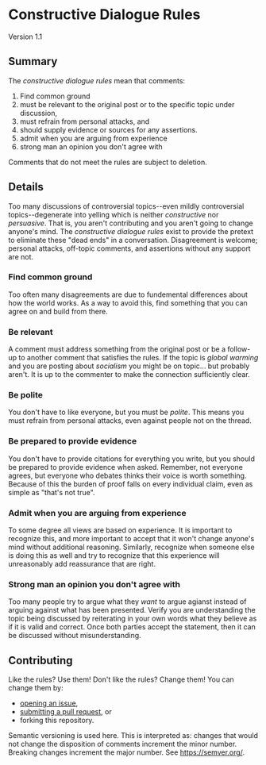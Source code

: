 # Constructive Dialogue Rules

Version 1.1

## Summary

The _constructive dialogue rules_ mean that comments:

1. Find common ground
2. must be relevant to the original post or to the specific topic under discussion,
3. must refrain from personal attacks, and
4. should supply evidence or sources for any assertions.
5. admit when you are arguing from experience
6. strong man an opinion you don't agree with

Comments that do not meet the rules are subject to deletion.

## Details

Too many discussions of controversial topics--even mildly controversial topics--degenerate into yelling which is neither _constructive_ nor _persuasive_.  That is, you aren't contributing and you aren't going to change anyone's mind.  The _constructive dialogue rules_ exist to provide the pretext to eliminate these "dead ends" in a conversation.  Disagreement is welcome; personal attacks, off-topic comments, and assertions without any support are not.

### Find common ground
Too often many disagreements are due to fundemental differences about how the world works.  As a way to avoid this, find something that you can agree on and build from there.

### Be relevant
A comment must address something from the original post or be a follow-up to another comment that satisfies the rules.  If the topic is _global warming_ and you are posting about _socialism_ you might be on topic... but probably aren't.  It is up to the commenter to make the connection sufficiently clear.

### Be polite
You don't have to like everyone, but you must be _polite_.  This means you must refrain from personal attacks, even against people not on the thread.

### Be prepared to provide evidence
You don't have to provide citations for everything you write, but you should be prepared to provide evidence when asked.  Remember, not everyone agrees, but everyone who debates thinks their voice is worth something.  Because of this the burden of proof falls on every individual claim, even as simple as "that's not true".

### Admit when you are arguing from experience
To some degree all views are based on experience.  It is important to recognize this, and more important to accept that it won't change anyone's mind without additional reasoning.  Similarly, recognize when someone else is doing this as well and try to recognize that this experience will unreasonably add reassurance that are right.

### Strong man an opinion you don't agree with
Too many people try to argue what they *want* to argue agianst instead of arguing against what has been presented.  Verify you are understanding the topic being discussed by reiterating in your own words what they believe as if it is valid and correct.  Once both parties accept the statement, then it can be discussed without misunderstanding.


## Contributing

Like the rules?  Use them!  Don't like the rules?  Change them!  You can change them by:

* [opening an issue][issue],
* [submitting a pull request][pull], or
* forking this repository.

Semantic versioning is used here.  This is interpreted as: changes that would not change the disposition of comments increment the minor number.  Breaking changes increment the major number.  See https://semver.org/.

[semver]: https://semver.org/
[issue]: https://github.com/sprowell/cdr/issues
[pull]: https://github.com/sprowell/cdr/pulls

